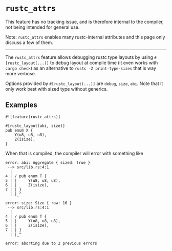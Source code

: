 # `rustc_attrs`

This feature has no tracking issue, and is therefore internal to
the compiler, not being intended for general use.

Note: `rustc_attrs` enables many rustc-internal attributes and this page
only discuss a few of them.

------------------------

The `rustc_attrs` feature allows debugging rustc type layouts by using
`#[rustc_layout(...)]` to debug layout at compile time (it even works
with `cargo check`) as an alternative to `rustc -Z print-type-sizes`
that is way more verbose.

Options provided by `#[rustc_layout(...)]` are `debug`, `size`, `abi`.
Note that it only work best with sized type without generics.

## Examples

```rust,ignore
#![feature(rustc_attrs)]

#[rustc_layout(abi, size)]
pub enum X {
    Y(u8, u8, u8),
    Z(isize),
}
```

When that is compiled, the compiler will error with something like

```text
error: abi: Aggregate { sized: true }
 --> src/lib.rs:4:1
  |
4 | / pub enum T {
5 | |     Y(u8, u8, u8),
6 | |     Z(isize),
7 | | }
  | |_^

error: size: Size { raw: 16 }
 --> src/lib.rs:4:1
  |
4 | / pub enum T {
5 | |     Y(u8, u8, u8),
6 | |     Z(isize),
7 | | }
  | |_^

error: aborting due to 2 previous errors
```
